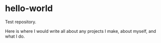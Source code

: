 # hello-world
Test repository.

Here is where I would write all about any projects I make, about myself, and what I do.

